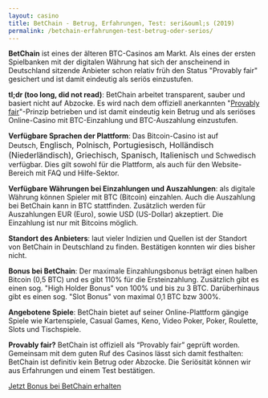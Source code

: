 ```yaml
---
layout: casino
title: BetChain - Betrug, Erfahrungen, Test: seri&ouml;s (2019)
permalink: /betchain-erfahrungen-test-betrug-oder-serios/
---
```


<strong>BetChain</strong> ist eines der älteren BTC-Casinos am Markt. Als eines der ersten Spielbanken mit der digitalen Währung hat sich der anscheinend in Deutschland sitzende Anbieter schon relativ früh den Status "Provably fair" gesichert und ist damit eindeutig als seriös einzustufen.

<strong>tl;dr (too long, did not read)</strong>: BetChain arbeitet transparent, sauber und basiert nicht auf Abzocke. Es wird nach dem offiziell anerkannten "<a href="http://bitcoincasinodeutsch.de/provably-fair/">Provably fair</a>"-Prinzip betrieben und ist damit eindeutig kein Betrug und als seriöses Online-Casino mit BTC-Einzahlung und BTC-Auszahlung einzustufen.

<strong>Verfügbare Sprachen der Plattform</strong>: Das Bitcoin-Casino ist auf Deutsch, <span style="font-size: 16px;">Englisch, Polnisch, </span><span style="font-size: 16px;">Portugiesisch, Holländisch (Niederländisch), </span><span style="font-size: 16px;">Griechisch, Spanisch, Italienisch </span>und Schwedisch verfügbar. Dies gilt sowohl für die Plattform, als auch für den Website-Bereich mit FAQ und Hilfe-Sektor.

<strong>Verfügbare Währungen bei Einzahlungen und Auszahlungen</strong>: als digitale Währung können Spieler mit BTC (Bitcoin) einzahlen. Auch die Auszahlung bei BetChain kann in BTC stattfinden. Zusätzlich werden für Auszahlungen EUR (Euro), sowie USD (US-Dollar) akzeptiert. Die Einzahlung ist nur mit Bitcoins möglich.

<strong>Standort des Anbieters</strong>: laut vieler Indizien und Quellen ist der Standort von BetChain in Deutschland zu finden. Bestätigen konnten wir dies bisher nicht.

<strong>Bonus bei BetChain</strong>: Der maximale Einzahlungsbonus beträgt einen halben Bitcoin (0,5 BTC) und es gibt 110% für die Ersteinzahlung. Zusätzlich gibt es einen sog. "High Holder Bonus" von 100% und bis zu 3 BTC. Darüberhinaus gibt es einen sog. "Slot Bonus" von maximal 0,1 BTC bzw 300%.

<strong>Angebotene Spiele</strong>: BetChain bietet auf seiner Online-Plattform gängige Spiele wie Kartenspiele, Casual Games, Keno, Video Poker, Poker, Roulette, Slots und Tischspiele.

<strong>Provably fair?</strong> BetChain ist offiziell als “Provably fair” geprüft worden. Gemeinsam mit dem guten Ruf des Casinos lässt sich damit festhalten: BetChain ist definitiv kein Betrug oder Abzocke. Die Seriösität können wir aus Erfahrungen und einem Test bestätigen.

<a class="btn btn-primary" href="https://bitcoincasinodeutsch.de/get-bonus/betchain" rel="nofollow" target="_blank">Jetzt Bonus bei BetChain erhalten</a>
